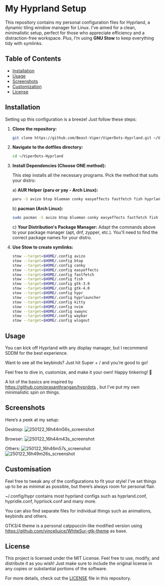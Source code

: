 # My Hyprland Setup

This repository contains my personal configuration files for Hyprland, a dynamic tiling window manager for Linux. I've aimed for a clean, minimalistic setup, perfect for those who appreciate efficiency and a distraction-free workspace. Plus, I’m using **GNU Stow** to keep everything tidy with symlinks. 

## Table of Contents

- [Installation](#installation)
- [Usage](#usage)
- [Screenshots](#screenshots)
- [Customization](#customization)
- [License](#license)

## Installation

Setting up this configuration is a breeze! Just follow these steps:

1. **Clone the repository:**
   ```bash
   git clone https://github.com/Beast-Viper/ViperDots-Hyprland.git ~/ViperDots-Hyprland

2. **Navigate to the dotfiles directory:**
   ```bash
   cd ~/ViperDots-Hyprland

3. **Install Dependencies (Choose ONE method):**

   This step installs all the necessary programs.  Pick the method that suits your distro:

   a) **AUR Helper (paru or yay - Arch Linux):**

     ```bash
     paru -S avizo btop blueman conky easyeffects fastfetch fish hyprland hyprlock hypridle hyprsunset kitty nautilus nvim swaync waybar wlogout
     ```

   b) **pacman (Arch Linux):**

     ```bash
     sudo pacman -S avizo btop blueman conky easyeffects fastfetch fish hyprland hyprlock hypridle hyprsunset kitty nautilus nvim swaync waybar wlogout
     ```

   c) **Your Distribution's Package Manager:**
     Adapt the commands above to your package manager (apt, dnf, zypper, etc.).  You'll need to find the correct package names for your distro.

4. **Use Stow to create symlinks:**
   ```bash
   stow --target=$HOME/.config avizo
   stow --target=$HOME/.config btop
   stow --target=$HOME/.config conky
   stow --target=$HOME/.config easyeffects
   stow --target=$HOME/.config fastfetch
   stow --target=$HOME/.config fish
   stow --target=$HOME/.config gtk-3.0
   stow --target=$HOME/.config gtk-4.0
   stow --target=$HOME/.config hypr
   stow --target=$HOME/.config hyprlauncher
   stow --target=$HOME/.config kitty
   stow --target=$HOME/.config nvim
   stow --target=$HOME/.config swaync
   stow --target=$HOME/.config waybar
   stow --target=$HOME/.config wlogout


## Usage
  You can kick off Hyprland with any display manager, but I recommend SDDM for the best experience.

Want to see all the keybinds? Just hit Super + / and you’re good to go!

Feel free to dive in, customize, and make it your own! Happy tinkering! 🎉

A lot of the basics are inspired by https://github.com/prasanthrangan/hyprdots , but I’ve put my own minimalistic spin on things.

## Screenshots

Here’s a peek at my setup:

Desktop:
![250122_16h44m56s_screenshot](https://github.com/user-attachments/assets/85a1257b-0c6c-4f7a-b469-a2e770715176)

Browser:
![250122_16h44m43s_screenshot](https://github.com/user-attachments/assets/50e57d2f-7fc1-4219-9ea7-ba7c549d5a08)

Others:
![250122_16h46m57s_screenshot](https://github.com/user-attachments/assets/4388916e-76ed-4e77-9e4f-83a9000561a8)
![250122_16h49m26s_screenshot](https://github.com/user-attachments/assets/016ef0cb-3f51-401a-b33e-329bac7ce6cc)

## Customisation

Feel free to tweak any of the configurations to fit your style! I’ve set things up to be as minimal as possible, but there’s always room for personal flair. 

~/.config/hypr contains most hyprland configs such as hyprland.conf, hypridle.conf, hyprlock.conf and many more.

You can also find separate files for individual things such as animations, keybinds and others.

GTK3/4 theme is a personal catppuccin-like modified version using https://github.com/vinceliuice/WhiteSur-gtk-theme as base.

## License

This project is licensed under the MIT License. Feel free to use, modify, and distribute it as you wish! Just make sure to include the original license in any copies or substantial portions of the software.

For more details, check out the [LICENSE](LICENSE) file in this repository.  

